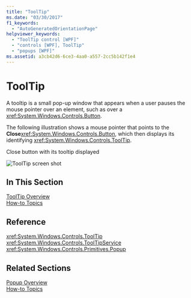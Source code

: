 ```yaml
---
title: "ToolTip"
ms.date: "03/30/2017"
f1_keywords: 
  - "AutoGeneratedOrientationPage"
helpviewer_keywords: 
  - "ToolTip control [WPF]"
  - "controls [WPF], ToolTip"
  - "popups [WPF]"
ms.assetid: a3cb42d6-6ce3-4aa0-a557-2cc5b142f1e4
---
```

# ToolTip
A tooltip is a small pop-up window that appears when a user pauses the mouse pointer over an element, such as over a <xref:System.Windows.Controls.Button>.  
  
 The following illustration shows a mouse pointer that points to the **Close**<xref:System.Windows.Controls.Button>, which then displays its identifying <xref:System.Windows.Controls.ToolTip>.  
  
 Close button with its tooltip displayed  
  
 ![ToolTip screen shot](./media/ss-ctl-tooltip.png "SS_CTL_tooltip")  
  
## In This Section  
 [ToolTip Overview](tooltip-overview.md)  
  [How-to Topics](tooltip-how-to-topics.md)  
  
## Reference  
 <xref:System.Windows.Controls.ToolTip>  
  <xref:System.Windows.Controls.ToolTipService>  
  <xref:System.Windows.Controls.Primitives.Popup>  
  
## Related Sections  
 [Popup Overview](popup-overview.md)  
  [How-to Topics](popup-how-to-topics.md)
